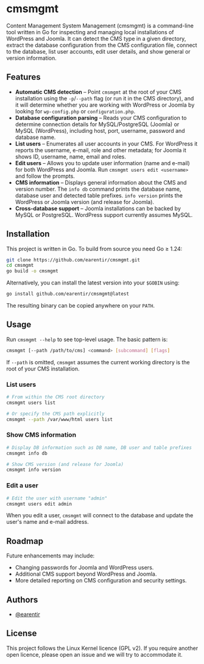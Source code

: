 # cmsmgmt

Content Management System Management (cmsmgmt) is a command-line tool written in Go for inspecting and managing local installations of WordPress and Joomla. It can detect the CMS type in a given directory, extract the database configuration from the CMS configuration file, connect to the database, list user accounts, edit user details, and show general or version information.

## Features

- **Automatic CMS detection** – Point `cmsmgmt` at the root of your CMS installation using the `-p`/`--path` flag (or run it in the CMS directory), and it will determine whether you are working with WordPress or Joomla by looking for `wp-config.php` or `configuration.php`.
- **Database configuration parsing** – Reads your CMS configuration to determine connection details for MySQL/PostgreSQL (Joomla) or MySQL (WordPress), including host, port, username, password and database name.
- **List users** – Enumerates all user accounts in your CMS. For WordPress it reports the username, e-mail, role and other metadata; for Joomla it shows ID, username, name, email and roles.
- **Edit users** – Allows you to update user information (name and e-mail) for both WordPress and Joomla. Run `cmsmgmt users edit <username>` and follow the prompts.
- **CMS information** – Displays general information about the CMS and version number. The `info db` command prints the database name, database user and detected table prefixes. `info version` prints the WordPress or Joomla version (and release for Joomla).
- **Cross-database support** – Joomla installations can be backed by MySQL or PostgreSQL. WordPress support currently assumes MySQL.

## Installation

This project is written in Go. To build from source you need Go ≥ 1.24:

```bash
git clone https://github.com/earentir/cmsmgmt.git
cd cmsmgmt
go build -o cmsmgmt
```

Alternatively, you can install the latest version into your `$GOBIN` using:

```bash
go install github.com/earentir/cmsmgmt@latest
```

The resulting binary can be copied anywhere on your `PATH`.

## Usage

Run `cmsmgmt --help` to see top-level usage. The basic pattern is:

```bash
cmsmgmt [--path /path/to/cms] <command> [subcommand] [flags]
```

If `--path` is omitted, `cmsmgmt` assumes the current working directory is the root of your CMS installation.

### List users

```bash
# From within the CMS root directory
cmsmgmt users list

# Or specify the CMS path explicitly
cmsmgmt --path /var/www/html users list
```

### Show CMS information

```bash
# Display DB information such as DB name, DB user and table prefixes
cmsmgmt info db

# Show CMS version (and release for Joomla)
cmsmgmt info version
```

### Edit a user

```bash
# Edit the user with username "admin"
cmsmgmt users edit admin
```

When you edit a user, `cmsmgmt` will connect to the database and update the user's name and e-mail address.

## Roadmap

Future enhancements may include:

- Changing passwords for Joomla and WordPress users.
- Additional CMS support beyond WordPress and Joomla.
- More detailed reporting on CMS configuration and security settings.

## Authors

- [@earentir](https://www.github.com/earentir)

## License

This project follows the Linux Kernel licence (GPL v2). If you require another open licence, please open an issue and we will try to accommodate it.

